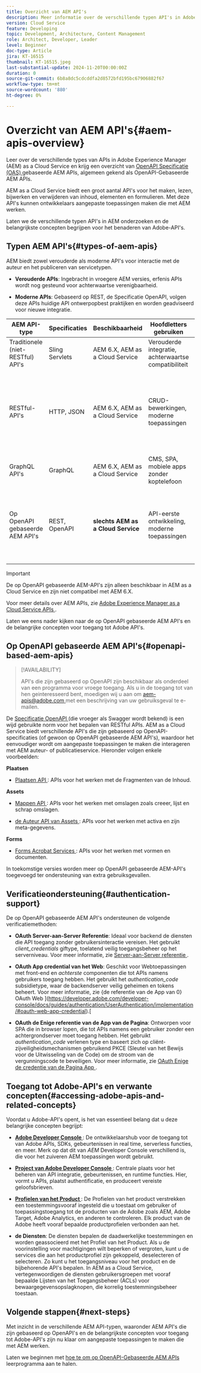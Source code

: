 ```yaml
---
title: Overzicht van AEM API's
description: Meer informatie over de verschillende typen API's in Adobe Experience Manager (AEM) en een overzicht van op OpenAPI-specificaties gebaseerde API's, beter bekend als op OpenAPI gebaseerde AEM.
version: Cloud Service
feature: Developing
topic: Development, Architecture, Content Management
role: Architect, Developer, Leader
level: Beginner
doc-type: Article
jira: KT-16515
thumbnail: KT-16515.jpeg
last-substantial-update: 2024-11-20T00:00:00Z
duration: 0
source-git-commit: 6b8a8dc5cdcddfa2d8572bfd195bc67906882f67
workflow-type: tm+mt
source-wordcount: '880'
ht-degree: 0%

---
```



# Overzicht van AEM API&#39;s{#aem-apis-overview}

Leer over de verschillende types van APIs in Adobe Experience Manager (AEM) as a Cloud Service en krijg een overzicht van [ OpenAPI Specificatie (OAS) ](https://swagger.io/specification/) gebaseerde AEM APIs, algemeen gekend als OpenAPI-Gebaseerde AEM APIs.

AEM as a Cloud Service biedt een groot aantal API&#39;s voor het maken, lezen, bijwerken en verwijderen van inhoud, elementen en formulieren. Met deze API&#39;s kunnen ontwikkelaars aangepaste toepassingen maken die met AEM werken.

Laten we de verschillende typen API&#39;s in AEM onderzoeken en de belangrijkste concepten begrijpen voor het benaderen van Adobe-API&#39;s.

## Typen AEM API&#39;s{#types-of-aem-apis}

AEM biedt zowel verouderde als moderne API&#39;s voor interactie met de auteur en het publiceren van servicetypen.

- **Verouderde APIs**: Ingebracht in vroegere AEM versies, erfenis APIs wordt nog gesteund voor achterwaartse verenigbaarheid.

- **Moderne APIs**: Gebaseerd op REST, de Specificatie OpenAPI, volgen deze APIs huidige API ontwerpopbest praktijken en worden geadviseerd voor nieuwe integratie.


| AEM API-type | Specificaties | Beschikbaarheid | Hoofdletters gebruiken | Voorbeeld |
| --- | --- | --- | --- | --- |
| Traditionele (niet-RESTful) API&#39;s | Sling Servlets | AEM 6.X, AEM as a Cloud Service | Verouderde integratie, achterwaartse compatibiliteit | [ de Bouwer API van de Vraag ](https://experienceleague.adobe.com/en/docs/experience-manager-cloud-service/content/implementing/developing/full-stack/search/query-builder-api) en anderen |
| RESTful-API&#39;s | HTTP, JSON | AEM 6.X, AEM as a Cloud Service | CRUD-bewerkingen, moderne toepassingen | [ HTTP API van Assets ](https://experienceleague.adobe.com/en/docs/experience-manager-cloud-service/content/assets/admin/mac-api-assets), [ het REST API van het Werkschema ](https://experienceleague.adobe.com/en/docs/experience-manager-65/content/implementing/developing/extending-aem/extending-workflows/workflows-program-interaction#using-the-workflow-rest-api), [ Exporter JSON voor de Diensten van de Inhoud ](https://experienceleague.adobe.com/en/docs/experience-manager-cloud-service/content/implementing/developing/full-stack/components-templates/json-exporter) en anderen |
| GraphQL API&#39;s | GraphQL | AEM 6.X, AEM as a Cloud Service | CMS, SPA, mobiele apps zonder koptelefoon | [ GraphQL API ](https://experienceleague.adobe.com/en/docs/experience-manager-cloud-service/content/headless/graphql-api/content-fragments) |
| Op OpenAPI gebaseerde AEM API&#39;s | REST, OpenAPI | **slechts AEM as a Cloud Service** | API-eerste ontwikkeling, moderne toepassingen | [ de Auteur API van Assets ](https://developer.adobe.com/experience-cloud/experience-manager-apis/api/experimental/assets/author/), [ Omslagen API ](https://developer.adobe.com/experience-cloud/experience-manager-apis/api/experimental/folders/), [ AEM Sites API ](https://developer.adobe.com/experience-cloud/experience-manager-apis/api/experimental/sites/delivery/), [ Forms Acrobat Services ](https://developer.adobe.com/experience-cloud/experience-manager-apis/api/experimental/document/) en anderen |

>[!IMPORTANT]
>
>De op OpenAPI gebaseerde AEM-API&#39;s zijn alleen beschikbaar in AEM as a Cloud Service en zijn niet compatibel met AEM 6.X.

Voor meer details over AEM APIs, zie [ Adobe Experience Manager as a Cloud Service APIs ](https://developer.adobe.com/experience-cloud/experience-manager-apis/).

Laten we eens nader kijken naar de op OpenAPI gebaseerde AEM API&#39;s en de belangrijke concepten voor toegang tot Adobe API&#39;s.

## Op OpenAPI gebaseerde AEM API&#39;s{#openapi-based-aem-apis}

>[!AVAILABILITY]
>
>API&#39;s die zijn gebaseerd op OpenAPI zijn beschikbaar als onderdeel van een programma voor vroege toegang. Als u in de toegang tot van hen geinteresseerd bent, moedigen wij u aan om [ aem-apis@adobe.com ](mailto:aem-apis@adobe.com) met een beschrijving van uw gebruiksgeval te e-mailen.

De [ Specificatie OpenAPI ](https://swagger.io/specification/) (die vroeger als Swagger wordt bekend) is een wijd gebruikte norm voor het bepalen van RESTful APIs. AEM as a Cloud Service biedt verschillende API&#39;s die zijn gebaseerd op OpenAPI-specificaties (of gewoon op OpenAPI gebaseerde AEM API&#39;s), waardoor het eenvoudiger wordt om aangepaste toepassingen te maken die interageren met AEM auteur- of publicatieservice. Hieronder volgen enkele voorbeelden:

**Plaatsen**

- [ Plaatsen API ](https://developer.adobe.com/experience-cloud/experience-manager-apis/api/experimental/sites/delivery/): APIs voor het werken met de Fragmenten van de Inhoud.

**Assets**

- [ Mappen API ](https://developer.adobe.com/experience-cloud/experience-manager-apis/api/experimental/folders/): APIs voor het werken met omslagen zoals creeer, lijst en schrap omslagen.

- [ de Auteur API van Assets ](https://developer.adobe.com/experience-cloud/experience-manager-apis/api/experimental/assets/author/): APIs voor het werken met activa en zijn meta-gegevens.

**Forms**

- [ Forms Acrobat Services ](https://developer.adobe.com/experience-cloud/experience-manager-apis/api/experimental/document/): APIs voor het werken met vormen en documenten.

In toekomstige versies worden meer op OpenAPI gebaseerde AEM-API&#39;s toegevoegd ter ondersteuning van extra gebruiksgevallen.

## Verificatieondersteuning{#authentication-support}

De op OpenAPI gebaseerde AEM API&#39;s ondersteunen de volgende verificatiemethoden:

- **OAuth Server-aan-Server Referentie**: Ideaal voor backend de diensten die API toegang zonder gebruikersinteractie vereisen. Het gebruikt _client_credentials_ giftype, toelatend veilig toegangsbeheer op het serverniveau. Voor meer informatie, zie [ Server-aan-Server referentie ](https://developer.adobe.com/developer-console/docs/guides/authentication/ServerToServerAuthentication/#oauth-server-to-server-credential).

- **OAuth App credential van het Web**: Geschikt voor Webtoepassingen met front-end en _achterste_ componenten die tot APIs namens gebruikers toegang hebben. Het gebruikt het _authentication_code_ subsidietype, waar de backendserver veilig geheimen en tokens beheert. Voor meer informatie, zie {de referentie van de App van 0} OAuth Web ](https://developer.adobe.com/developer-console/docs/guides/authentication/UserAuthentication/implementation/#oauth-web-app-credential).[

- **OAuth de Enige referentie van de App van de Pagina**: Ontworpen voor SPA die in browser lopen, die tot APIs namens een gebruiker zonder een achtergrondserver moet toegang hebben. Het gebruikt _authentication_code_ verlenen type en baseert zich op cliënt-zijveiligheidsmechanismen gebruikend PKCE (Sleutel van het Bewijs voor de Uitwisseling van de Code) om de stroom van de vergunningscode te beveiligen. Voor meer informatie, zie [ OAuth Enige de credentie van de Pagina App ](https://developer.adobe.com/developer-console/docs/guides/authentication/UserAuthentication/implementation/#oauth-single-page-app-credential).

## Toegang tot Adobe-API&#39;s en verwante concepten{#accessing-adobe-apis-and-related-concepts}

Voordat u Adobe-API&#39;s opent, is het van essentieel belang dat u deze belangrijke concepten begrijpt:

- **[Adobe Developer Console ](https://developer.adobe.com/)**: De ontwikkelaarshub voor de toegang tot van Adobe APIs, SDKs, gebeurtenissen in real time, serverless functies, en meer. Merk op dat dit van _AEM_ Developer Console verschillend is, die voor het zuiveren AEM toepassingen wordt gebruikt.

- **[Project van Adobe Developer Console ](https://developer.adobe.com/developer-console/docs/guides/projects/)**: Centrale plaats voor het beheren van API integratie, gebeurtenissen, en runtime functies. Hier, vormt u APIs, plaatst authentificatie, en produceert vereiste geloofsbrieven.

- **[Profielen van het Product ](https://helpx.adobe.com/enterprise/using/manage-product-profiles.html)**: De Profielen van het product verstrekken een toestemmingsvooraf ingesteld die u toestaat om gebruiker of toepassingstoegang tot de producten van de Adobe zoals AEM, Adobe Target, Adobe Analytics, en anderen te controleren. Elk product van de Adobe heeft vooraf bepaalde productprofielen verbonden aan het.

- **de Diensten**: De diensten bepalen de daadwerkelijke toestemmingen en worden geassocieerd met het Profiel van het Product. Als u de voorinstelling voor machtigingen wilt beperken of vergroten, kunt u de services die aan het productprofiel zijn gekoppeld, deselecteren of selecteren. Zo kunt u het toegangsniveau voor het product en de bijbehorende API&#39;s bepalen. In AEM as a Cloud Service, vertegenwoordigen de diensten gebruikersgroepen met vooraf bepaalde Lijsten van het Toegangsbeheer (ACLs) voor bewaargegevensopslagknopen, die korrelig toestemmingsbeheer toestaan.

## Volgende stappen{#next-steps}

Met inzicht in de verschillende AEM API-typen, waaronder
AEM API&#39;s die zijn gebaseerd op OpenAPI&#39;s en de belangrijkste concepten voor toegang tot Adobe-API&#39;s zijn nu klaar om aangepaste toepassingen te maken die met AEM werken.

Laten we beginnen met [ hoe te om op OpenAPI-Gebaseerde AEM APIs ](invoke-openapi-based-aem-apis.md) leerprogramma aan te halen.
